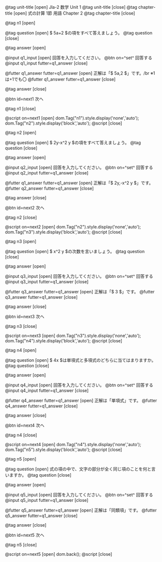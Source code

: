 @tag unit-title [open] Jla-2 数学 Unit 1
@tag unit-title [close]
@tag chapter-title [open] 式の計算 1節 用語 Chapter 2
@tag chapter-title [close]

@tag n1 [open]

@tag question [open]
$ 5a+2 $の項をすべて答えましょう。
@tag question [close]

@tag answer [open]

@input q1_input [open]
回答を入力してください。
@btn on=^set^ 回答する
@input q1_input futter=q1_answer [close] 

@futter q1_answer futter=q1_answer [open]
正解は「$ 5a,2 $」です。/br
※1は+1でも〇
@futter q1_answer futter=q1_answer [close]

@tag answer [close]

@btn id=next1 次へ

@tag n1 [close]

@script on=next1 [open]
dom.Tag("n1").style.display('none','auto');
dom.Tag("n2").style.display('block','auto');
@script [close]

@tag n2 [open]

@tag question [open]
$ 2y-x^2 y $の項をすべて答えましょう。
@tag question [close]

@tag answer [open]

@input q2_input [open]
回答を入力してください。
@btn on=^set^ 回答する
@input q2_input futter=q1_answer [close] 

@futter q1_answer futter=q1_answer [open]
正解は「$ 2y,-x^2 y $」です。
@futter q2_answer futter=q1_answer [close]

@tag answer [close]

@btn id=next2 次へ

@tag n2 [close]

@script on=next2 [open]
dom.Tag("n2").style.display('none','auto');
dom.Tag("n3").style.display('block','auto');
@script [close]

@tag n3 [open]

@tag question [open]
$ x^2 y $の次数を言いましょう。
@tag question [close]

@tag answer [open]

@input q3_input [open]
回答を入力してください。
@btn on=^set^ 回答する
@input q3_input futter=q1_answer [close] 

@futter q3_answer futter=q1_answer [open]
正解は「$ 3 $」です。
@futter q3_answer futter=q1_answer [close]

@tag answer [close]

@btn id=next3 次へ

@tag n3 [close]

@script on=next3 [open]
dom.Tag("n3").style.display('none','auto');
dom.Tag("n4").style.display('block','auto');
@script [close]

@tag n4 [open]

@tag question [open]
$ 4x $は単項式と多項式のどちらに当てはまりますか。
@tag question [close]

@tag answer [open]

@input q4_input [open]
回答を入力してください。
@btn on=^set^ 回答する
@input q4_input futter=q1_answer [close] 

@futter q4_answer futter=q1_answer [open]
正解は「単項式」です。
@futter q4_answer futter=q1_answer [close]

@tag answer [close]

@btn id=next4 次へ

@tag n4 [close]

@script on=next4 [open]
dom.Tag("n4").style.display('none','auto');
dom.Tag("n5").style.display('block','auto');
@script [close]

@tag n5 [open]

@tag question [open]
式の項の中で、文字の部分が全く同じ項のことを何と言いますか。
@tag question [close]

@tag answer [open]

@input q5_input [open]
回答を入力してください。
@btn on=^set^ 回答する
@input q5_input futter=q1_answer [close] 

@futter q5_answer futter=q1_answer [open]
正解は「同類項」です。
@futter q5_answer futter=q1_answer [close]

@tag answer [close]

@btn id=next5 次へ

@tag n5 [close]

@script on=next5 [open]
dom.back();
@script [close] 


